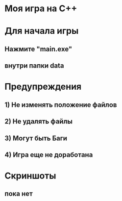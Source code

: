 # Моя игра на C++
#
# Для начала игры
## Нажмите "main.exe"
## внутри папки data

# Предупреждения 
## 1) Не изменять положение файлов
## 2) Не удалять файлы
## 3) Могут быть Баги 
## 4) Игра еще не доработана

# Скриншоты
## пока нет




            













